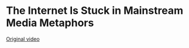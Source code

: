 # The Internet Is Stuck in Mainstream Media Metaphors

[Original video](https://youtube.com/shorts/yT0r6D1h_iQ?feature=share)


